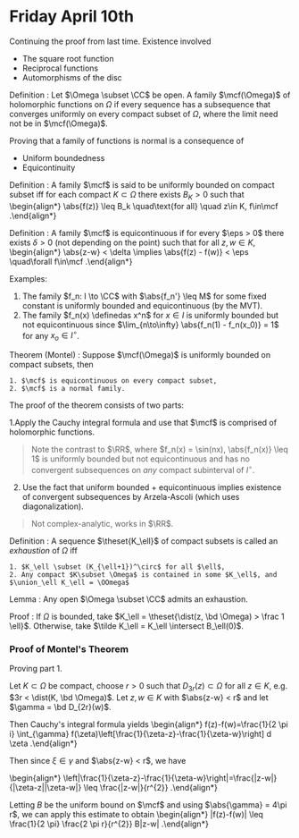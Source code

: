 # Friday April 10th

Continuing the proof from last time.
Existence involved

- The square root function
- Reciprocal functions
- Automorphisms of the disc

Definition
:   Let $\Omega \subset \CC$ be open.
    A family $\mcf(\Omega)$ of holomorphic functions on $\Omega$ if every sequence has a subsequence that converges uniformly on every compact subset of $\Omega$, where the limit need not be in $\mcf(\Omega)$.

Proving that a family of functions is normal is a consequence of

- Uniform boundedness
- Equicontinuity

Definition
:   A family $\mcf$ is said to be uniformly bounded on compact subset iff for each compact $K \subset \Omega$ there exists $B_K > 0$ such that
    \begin{align*}
    \abs{f(z)} \leq B_k \quad\text{for all} \quad z\in K, f\in\mcf
    .\end{align*}

Definition
:   A family $\mcf$ is equicontinuous if for every $\eps > 0$ there exists $\delta > 0$ (not depending on the point) such that for all $z, w\in K$,
    \begin{align*}
    \abs{z-w} < \delta \implies \abs{f(z) - f(w)} < \eps \quad\forall f\in\mcf
    .\end{align*}

Examples:

1. The family $f_n: I \to \CC$ with $\abs{f_n'} \leq M$ for some fixed constant is uniformly bounded and equicontinuous (by the MVT).
2. The family $f_n(x) \definedas x^n$ for $x\in I$ is uniformly bounded but not equicontinuous since $\lim_{n\to\infty} \abs{f_n(1) - f_n(x_0)} = 1$ for any $x_o \in I^\circ$.

Theorem (Montel)
:   Suppose $\mcf(\Omega)$ is uniformly bounded on compact subsets, then

    1. $\mcf$ is equicontinuous on every compact subset,
    2. $\mcf$ is a normal family.

The proof of the theorem consists of two parts:

1.Apply the Cauchy integral formula and use that $\mcf$ is comprised of holomorphic functions.

  > Note the contrast to $\RR$, where $f_n(x) = \sin(nx), \abs{f_n(x)} \leq 1$ is uniformly bounded but not equicontinuous and has no convergent subsequences on *any* compact subinterval of $I^\circ$.

2. Use the fact that uniform bounded + equicontinuous implies existence of convergent subsequences by Arzela-Ascoli (which uses diagonalization).

  > Not complex-analytic, works in $\RR$.

Definition
:   A sequence $\theset{K_\ell}$ of compact subsets is called an *exhaustion* of $\Omega$ iff

    1. $K_\ell \subset (K_{\ell+1})^\circ$ for all $\ell$,
    2. Any compact $K\subset \Omega$ is contained in some $K_\ell$, and $\union_\ell K_\ell = \OOmega$


Lemma
: Any open $\Omega \subset \CC$ admits an exhaustion.

Proof
:   If $\Omega$ is bounded, take $K_\ell = \theset{\dist(z, \bd \Omega) > \frac 1 \ell}$.
    Otherwise, take $\tilde K_\ell = K_\ell \intersect B_\ell(0)$.

### Proof of Montel's Theorem

Proving part 1.

Let $K \subset \Omega$ be compact, choose $r> 0$ such that $D_{3r}(z) \subset \Omega$ for all $z\in K$, e.g. $3r < \dist(K, \bd \Omega)$.
Let $z, w\in K$ with $\abs{z-w} < r$ and let $\gamma = \bd D_{2r}(w)$.

Then Cauchy's integral formula yields
\begin{align*}
f(z)-f(w)=\frac{1}{2 \pi i} \int_{\gamma} f(\zeta)\left[\frac{1}{\zeta-z}-\frac{1}{\zeta-w}\right] d \zeta
.\end{align*}

Then since $\xi \in \gamma$ and $\abs{z-w} < r$, we have

\begin{align*}
\left|\frac{1}{\zeta-z}-\frac{1}{\zeta-w}\right|=\frac{|z-w|}{|\zeta-z||\zeta-w|} \leq \frac{|z-w|}{r^{2}}
.\end{align*}

Letting $B$ be the uniform bound on $\mcf$ and using $\abs{\gamma} = 4\pi r$, we can apply this estimate to obtain
\begin{align*}
|f(z)-f(w)| \leq \frac{1}{2 \pi} \frac{2 \pi r}{r^{2}} B|z-w|
.\end{align*}


